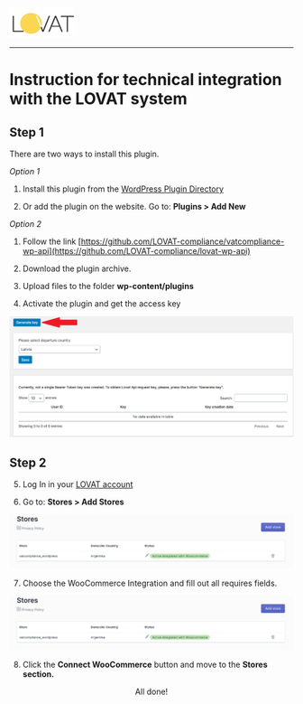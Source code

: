 
![Alt-текст](https://github.com/LOVAT-compliance/Lovat-magento/blob/wp_api_translate/Images/logo.png)

____

# Instruction for technical integration with the LOVAT system

## Step 1

There are two ways to install this plugin.

*Option 1*

1.  Install this plugin from the [WordPress Plugin
    Directory](https://wordpress.org/plugins/)

2.  Or add the plugin on the website. Go to: **Plugins \> Add New**

*Option 2*

1.  Follow the link
    [https://github.com/LOVAT-compliance/vatcompliance-wp-api](https://github.com/LOVAT-compliance/lovat-wp-api)

2.  Download the plugin archive.

3.  Upload files to the folder **wp-content/plugins**

4.  Activate the plugin and get the access key

![](https://github.com/LOVAT-compliance/Lovat-magento/blob/wp_api_translate/Images/3.PNG)

## Step 2

5.  Log In in your [LOVAT
    account](https://merchant.vatcompliance.co/login)

6.  Go to: **Stores \> Add Stores**

![](https://github.com/LOVAT-compliance/Lovat-magento/blob/wp_api_translate/Images/1.png)

7. Choose the WooCommerce Integration and fill out all requires fields.

![](https://github.com/LOVAT-compliance/Lovat-magento/blob/wp_api_translate/Images/1.png)

8. Click the **Connect WooCommerce** button and move to the **Stores section.**

<p align="center">
All done!
</p>
